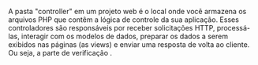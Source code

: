 A pasta "controller" em um projeto web é o local onde você armazena os arquivos PHP que contêm a lógica de 
controle da sua aplicação. Esses controladores são responsáveis por receber solicitações HTTP, processá-las, 
interagir com os modelos de dados, preparar os dados a serem exibidos nas páginas (as views) e enviar uma resposta de volta ao cliente.
Ou seja, a parte de verificação .